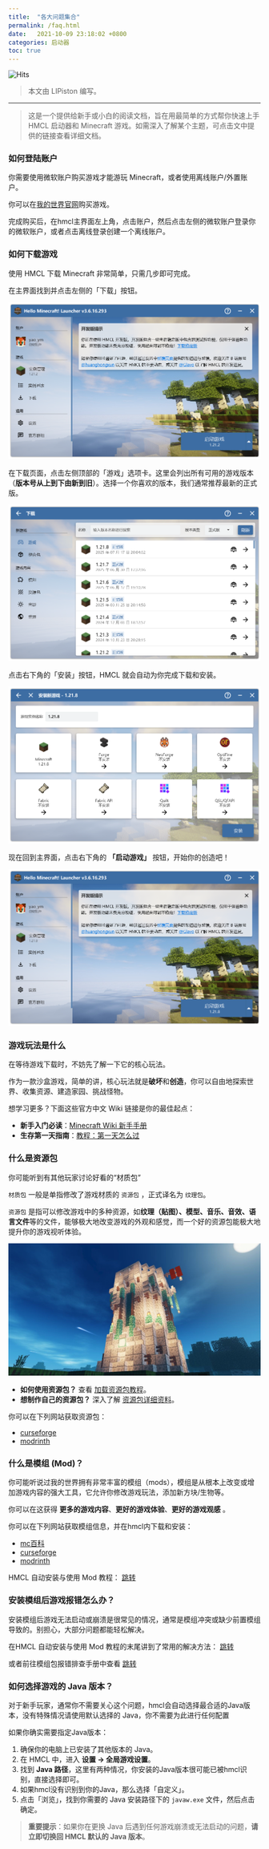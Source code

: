 ```yaml
---
title:  "各大问题集合"
permalink: /faq.html
date:   2021-10-09 23:18:02 +0800
categories: 启动器
toc: true
---
```


![Hits](https://hits.zkitefly.eu.org/?tag=https%3A%2F%2Fdocs.hmcl.net%2Ffaq.html)

> 本文由 LIPiston 编写。

---

> 这是一个提供给新手或小白的阅读文档，旨在用最简单的方式帮你快速上手 HMCL 启动器和 Minecraft 游戏。如需深入了解某个主题，可点击文中提供的链接查看详细文档。

### 如何登陆账户

你需要使用微软账户购买游戏才能游玩 Minecraft，或者使用离线账户/外置账户。

你可以在[我的世界官网](https://www.minecraft.com)购买游戏。

完成购买后，在hmcl主界面左上角，点击账户，然后点击左侧的微软账户登录你的微软账户，或者点击离线登录创建一个离线账户。

### 如何下载游戏

使用 HMCL 下载 Minecraft 非常简单，只需几步即可完成。 

在主界面找到并点击左侧的「下载」按钮。

![](/assets/img/docs/about-questions/img.png)

在下载页面，点击左侧顶部的「游戏」选项卡。这里会列出所有可用的游戏版本（**版本号从上到下由新到旧**）。选择一个你喜欢的版本，我们通常推荐最新的正式版。

![](/assets/img/docs/about-questions/img2.png)

点击右下角的「安装」按钮，HMCL 就会自动为你完成下载和安装。

![](/assets/img/docs/about-questions/img3.png)

现在回到主界面，点击右下角的 **「启动游戏」** 按钮，开始你的创造吧！

![](/assets/img/docs/about-questions/img4.png)

### 游戏玩法是什么

在等待游戏下载时，不妨先了解一下它的核心玩法。 

作为一款沙盒游戏，简单的讲，核心玩法就是**破坏**和**创造**，你可以自由地探索世界、收集资源、建造家园、挑战怪物。  

想学习更多？下面这些官方中文 Wiki 链接是你的最佳起点：
- **新手入门必读**：[Minecraft Wiki 新手手册](https://zh.minecraft.wiki/w/%E6%95%99%E7%A8%8B/%E6%96%B0%E6%89%8B%E6%89%8B%E5%86%8C)
- **生存第一天指南**：[教程：第一天怎么过](https://zh.minecraft.wiki/w/Tutorial:%E7%AC%AC%E4%B8%80%E5%A4%A9)

### 什么是资源包

你可能听到有其他玩家讨论好看的“材质包”  

`材质包` 一般是单指修改了游戏材质的 `资源包` ，正式译名为 `纹理包`。

`资源包` 是指可以修改游戏中的多种资源，如**纹理（贴图）、模型、音乐、音效、语言文件**等的文件，能够极大地改变游戏的外观和感觉，而一个好的资源包能极大地提升你的游戏视听体验。

![大致示意图](/assets/img/docs/about-questions/img5.jpg)

- **如何使用资源包？** 查看 [加载资源包教程](https://zh.minecraft.wiki/w/Tutorial:%E5%8A%A0%E8%BD%BD%E8%B5%84%E6%BA%90%E5%8C%85)。
- **想制作自己的资源包？** 深入了解 [资源包详细资料](https://zh.minecraft.wiki/w/%E8%B5%84%E6%BA%90%E5%8C%85)。

你可以在下列网站获取资源包：
- [curseforge](https://www.planetminecraft.com/texture-packs/)
- [modrinth](https://modrinth.com/resourcepacks)

### 什么是模组 (Mod)？

你可能听说过我的世界拥有非常丰富的模组（mods），模组是从根本上改变或增加游戏内容的强大工具，它允许你修改游戏玩法，添加新方块/生物等。  

你可以在这获得 **更多的游戏内容**、**更好的游戏体验**、**更好的游戏观感** 。

你可以在下列网站获取模组信息，并在hmcl内下载和安装：
- [mc百科](https://www.mcmod.cn/)
- [curseforge](https://www.curseforge.com/minecraft/search?class=mc-mods)
- [modrinth](https://modrinth.com/mods)

HMCL 自动安装与使用 Mod 教程： [跳转](/launcher/auto-installing.html)

### 安装模组后游戏报错怎么办？

安装模组后游戏无法启动或崩溃是很常见的情况，通常是模组冲突或缺少前置模组导致的。别担心，大部分问题都能轻松解决。 

在HMCL 自动安装与使用 Mod 教程的末尾讲到了常用的解决方法： [跳转](/launcher/auto-installing.html#%E5%AE%89%E8%A3%85-mod-%E5%90%8E%E6%B8%B8%E6%88%8F%E6%8A%A5%E9%94%99%E6%97%A0%E6%B3%95%E5%90%AF%E5%8A%A8)

或者前往模组包报错排查手册中查看 [跳转](/modpack/error-handbook.html)

### 如何选择游戏的 Java 版本？

对于新手玩家，通常你不需要关心这个问题，hmcl会自动选择最合适的Java版本，没有特殊情况请使用默认选择的 Java，你不需要为此进行任何配置  

如果你确实需要指定Java版本：

1. 确保你的电脑上已安装了其他版本的 Java。
2. 在 HMCL 中，进入 **设置 -> 全局游戏设置**。
3. 找到 **Java 路径**，这里有两种情况，你安装的Java版本很可能已被hmcl识别，直接选择即可。
4. 如果hmcl没有识别到你的Java，那么选择「自定义」。
5. 点击「浏览」，找到你需要的 Java 安装路径下的 `javaw.exe` 文件，然后点击确定。

> **重要提示**：如果你在更换 Java 后遇到任何游戏崩溃或无法启动的问题，**请立即切换回 HMCL 默认的 Java 版本**。

